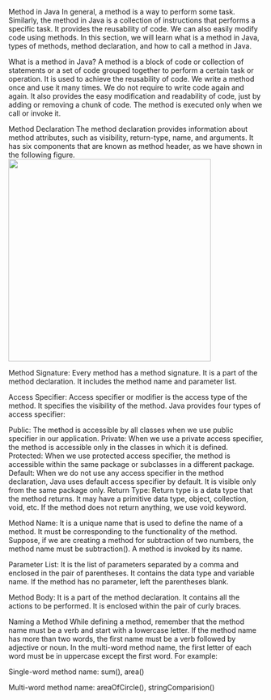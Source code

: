 Method in Java
In general, a method is a way to perform some task. Similarly, the method in Java is a collection of instructions that performs a specific task. It provides the reusability of code. We can also easily modify code using methods. In this section, we will learn what is a method in Java, types of methods, method declaration, and how to call a method in Java.

What is a method in Java?
A method is a block of code or collection of statements or a set of code grouped together to perform a certain task or operation. It is used to achieve the reusability of code. We write a method once and use it many times. We do not require to write code again and again. It also provides the easy modification and readability of code, just by adding or removing a chunk of code. The method is executed only when we call or invoke it. 

Method Declaration
The method declaration provides information about method attributes, such as visibility, return-type, name, and arguments. It has six components that are known as method header, as we have shown in the following figure. 
<img src = "C:\Users\Admin\Downloads\method-in-java.png" width=400>

Method Signature: Every method has a method signature. It is a part of the method declaration. It includes the method name and parameter list.

Access Specifier: Access specifier or modifier is the access type of the method. It specifies the visibility of the method. Java provides four types of access specifier:

Public: The method is accessible by all classes when we use public specifier in our application.
Private: When we use a private access specifier, the method is accessible only in the classes in which it is defined.
Protected: When we use protected access specifier, the method is accessible within the same package or subclasses in a different package.
Default: When we do not use any access specifier in the method declaration, Java uses default access specifier by default. It is visible only from the same package only.
Return Type: Return type is a data type that the method returns. It may have a primitive data type, object, collection, void, etc. If the method does not return anything, we use void keyword.

Method Name: It is a unique name that is used to define the name of a method. It must be corresponding to the functionality of the method. Suppose, if we are creating a method for subtraction of two numbers, the method name must be subtraction(). A method is invoked by its name.

Parameter List: It is the list of parameters separated by a comma and enclosed in the pair of parentheses. It contains the data type and variable name. If the method has no parameter, left the parentheses blank.

Method Body: It is a part of the method declaration. It contains all the actions to be performed. It is enclosed within the pair of curly braces.

Naming a Method
While defining a method, remember that the method name must be a verb and start with a lowercase letter. If the method name has more than two words, the first name must be a verb followed by adjective or noun. In the multi-word method name, the first letter of each word must be in uppercase except the first word. For example:

Single-word method name: sum(), area()

Multi-word method name: areaOfCircle(), stringComparision()
